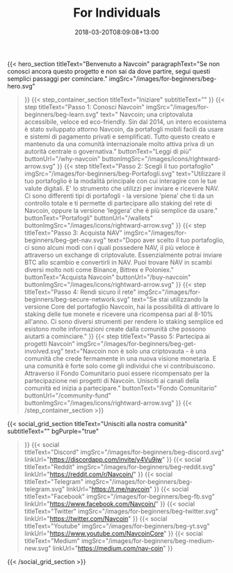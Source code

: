 ﻿---
title: "For Individuals"
date: 2018-03-20T08:09:08+13:00
draft: false
type: "default"
author: ""
description: ""
---
{{< hero_section
titleText="Benvenuto a Navcoin"
paragraphText="Se non conosci ancora questo progetto e non sai da dove partire, segui questi semplici passaggi per&nbsp;cominciare."
imgSrc="/images/for-beginners/beg-hero.svg"
>}}
{{< step_container_section 
    titleText="Iniziare"
    subtitleText=""
>}}
  {{< step 
      titleText="Passo 1: Conosci Navcoin"
      imgSrc="/images/for-beginners/beg-learn.svg"
      text=" Navcoin; una criptovaluta accessibile, veloce ed eco-friendly. Sin dal 2014, un intero ecosistema è stato sviluppato attorno Navcoin, da portafogli mobili facili da usare e sistemi di pagamento privati e semplificati. Tutto questo creato e mantenuto da una comunità internazionale molto attiva priva di un autorità centrale o&nbsp;governativa."
      buttonText="Leggi di più"
      buttonUrl="/why-navcoin"
      buttonImgSrc="/images/icons/rightward-arrow.svg"
  >}}
  {{< step 
      titleText="Passo 2: Scegli il tuo portafoglio"
      imgSrc="/images/for-beginners/beg-Portafogli.svg"
      text="Utilizzare il tuo portafoglio è la modalità principale con cui interagire con le tue valute digitali. E' lo strumento che utilizzi per inviare e ricevere NAV. Ci sono differenti tipi di portafogli - la versione ‘piena’ che ti da un controllo totale e ti permette di partecipare allo staking del rete di Navcoin, oppure la versione ‘leggera’ che è più semplice da&nbsp;usare."
      buttonText="Portafogli"
      buttonUrl="/wallets"
      buttonImgSrc="/images/icons/rightward-arrow.svg"
  >}}
  {{< step
      titleText="Passo 3: Acquista NAV"
      imgSrc="/images/for-beginners/beg-get-nav.svg"
      text="Dopo aver scelto il tuo portafoglio, ci sono alcuni modi con i quali possedere NAV, il più veloce è attraverso un exchange di criptovalute. Essenzialmente potrai inviare BTC allo scambio e convertirli in NAV. Puoi trovare NAV in scambi diversi molto noti come Binance, Bittrex e&nbsp;Poloniex."
      buttonText="Acquista Navcoin"
      buttonUrl="/buy-navcoin"
      buttonImgSrc="/images/icons/rightward-arrow.svg"
  >}}
  {{< step
      titleText="Passo 4: Rendi sicuro il rete"
      imgSrc="/images/for-beginners/beg-secure-network.svg"
      text="Se stai utilizzando la versione Core del portafoglio Navcoin, hai la possibilità di attivare lo staking delle tue monete e ricevere una ricompensa pari al 8-10% all'anno. Ci sono diversi strumenti per rendere lo staking semplice ed esistono molte informazioni create dalla comunità che possono aiutarti a&nbsp;cominciare."
  >}}
  {{< step
      titleText="Passo 5: Partecipa ai progetti Navcoin"
      imgSrc="/images/for-beginners/beg-get-involved.svg"
      text="Navcoin non è solo una criptovauta - è una comunità che crede fermamente in una nuova visione monetaria. E una comunità è forte solo come gli individui che vi contribuiscono. Attraverso il Fondo Comunitario puoi essere ricompensato per la partecipazione nei progetti di Navcoin. Unisciti ai canali della comunità ed inizia a&nbsp;partecipare."
      buttonText="Fondo Comunitario"
      buttonUrl="/community-fund"
      buttonImgSrc="/images/icons/rightward-arrow.svg"
  >}}
{{< /step_container_section >}}

{{< social_grid_section 
    titleText="Unisciti alla nostra comunità"
    subtitleText=""
    bgPurple="true"
>}}
    {{< social                 
    titleText="Discord"
    imgSrc="/images/for-beginners/beg-discord.svg"
    linkUrl="https://discordapp.com/invite/y4Vu9jw"
>}}
{{< social                 
    titleText="Reddit"
    imgSrc="/images/for-beginners/beg-reddit.svg"
    linkUrl="https://reddit.com/r/Navcoin/"
>}}
{{< social                 
    titleText="Telegram"
    imgSrc="/images/for-beginners/beg-telegram.svg"
    linkUrl="https://t.me/navcoin"
>}}
{{< social                 
    titleText="Facebook"
    imgSrc="/images/for-beginners/beg-fb.svg"
    linkUrl="https://www.facebook.com/Navcoin/"
>}}
{{< social                 
    titleText="Twitter"
    imgSrc="/images/for-beginners/beg-twitter.svg"
    linkUrl="https://twitter.com/Navcoin"
>}}
{{< social                 
    titleText="Youtube"
    imgSrc="/images/for-beginners/beg-yt.svg"
    linkUrl="https://www.youtube.com/NavcoinCore"
>}}
{{< social                 
    titleText="Medium"
    imgSrc="/images/for-beginners/beg-medium-new.svg"
    linkUrl="https://medium.com/nav-coin"
>}}

{{< /social_grid_section >}}
